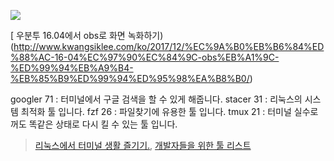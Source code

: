 ![](https://raw.githubusercontent.com/oguzhaninan/Stacer/native/screenshots/header.png)


[ 우분투 16.04에서 obs로 화면 녹화하기)(http://www.kwangsiklee.com/ko/2017/12/%EC%9A%B0%EB%B6%84%ED%88%AC-16-04%EC%97%90%EC%84%9C-obs%EB%A1%9C-%ED%99%94%EB%A9%B4-%EB%85%B9%ED%99%94%ED%95%98%EA%B8%B0/)

googler 71 : 터미널에서 구글 검색을 할 수 있게 해줍니다.
stacer 31 : 리눅스의 시스템 최적화 툴 입니다.
fzf 26 : 파일찾기에 유용한 툴 입니다.
tmux 21 : 터미널 실수로 꺼도 똑같은 상태로 다시 킬 수 있는 툴 입니다.

> [리눅스에서 터미널 생활 즐기기.](http://black7375.tistory.com/15), [개발자들을 위한 툴 리스트](https://www.codentalks.com/t/topic/181)

